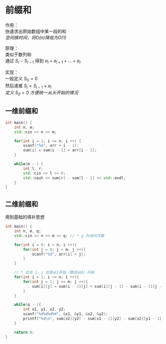 # 前缀和

作用：  
快速求出原始数组中某一段的和  
*空间换时间，将O(n)降低为O(1)*  

原理：  
类似于数列和  
通过 $S_r - S_{l - 1}$ 得到 $a_l + a_{l + 1} + ... + a_r$  

实现：  
一般定义 $S_0 = 0$  
然后递推 $S_i = S_{i - 1} + a_i$  
*定义 $S_0 = 0$ 方便统一从头开始的情况*  

## 一维前缀和

```cpp
int main() {
    int n, m;
    std::cin >> n >> m;

    for(int i = 1; i <= n; i ++) {
        scanf("%d", arr + i - 1);
        sum[i] = sum[i - 1] + arr[i - 1];
    }

    while(m --) {
        int l, r;
        std::cin >> l >> r;
        std::cout << sum[r] - sum[l - 1] << std::endl;
    }
}
```

## 二维前缀和

用到基础的填补思想  

```cpp
int main() {
    int n, m, q;
    std::cin >> n >> m >> q; // * q 为询问次数

    for(int i = 0; i < n; i ++){
        for(int j = 0; j < m; j ++){
            scanf("%d", arr[i] + j);
        }
    }

    // * 此处 i，j 也是从1开始（数组从0）开始
    for(int i = 1; i <= n; i ++){
        for(int j = 1; j <= m; j ++){
            sum[i][j] = sum[i - 1][j] + sum[i][j - 1] - sum[i - 1][j - 1] + arr[i - 1][j - 1];
        }
    }

    while(q --){
        int x1, y1, x2, y2;
        scanf("%d%d%d%d", &x1, &y1, &x2, &y2);
        printf("%d\n", sum[x2][y2] - sum[x1 - 1][y2] - sum[x2][y1 - 1] + sum[x1 - 1][y1 - 1]);
    }

    return 0;
}
```
